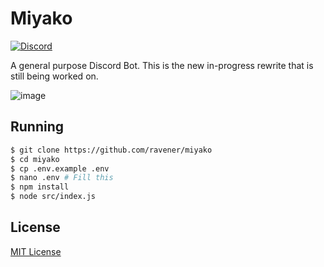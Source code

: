 # Miyako
[![Discord](https://discordapp.com/api/guilds/397479560876261377/embed.png)](https://discord.gg/mDkMbEh)

A general purpose Discord Bot. This is the new in-progress rewrite that is still being worked on.

![image](https://media.discordapp.net/attachments/460796274686558209/1043490898555711518/516657_KpU2qf5V.png)

## Running
```sh
$ git clone https://github.com/ravener/miyako
$ cd miyako
$ cp .env.example .env
$ nano .env # Fill this
$ npm install
$ node src/index.js
```

## License
[MIT License](LICENSE)
